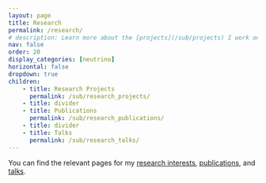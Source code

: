 ```yaml
---
layout: page
title: Research
permalink: /research/
# description: Learn more about the [projects](/sub/projects) I work on and my publications and talks here. 
nav: false
order: 20
display_categories: [neutrino]
horizontal: false
dropdown: true
children: 
    - title: Research Projects
      permalink: /sub/research_projects/
    - title: divider
    - title: Publications
      permalink: /sub/research_publications/
    - title: divider
    - title: Talks
      permalink: /sub/research_talks/
---
```


You can find the relevant pages for my [research interests](/sub/projects), [publications](/sub/publications/), and [talks](/sub/talks).